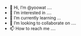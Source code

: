 - 👋 Hi, I’m @yoowat ....
- 👀 I’m interested in ....
- 🌱 I’m currently learning ...
- 💞️ I’m looking to collaborate on ....
- 📫 How to reach me ....

<!---
yoowat/yoowat is a ✨ special ✨ repository because its `README.md` (this file) appears on your GitHub profile.
You can click the Preview link to take a look at your changes.
--->
